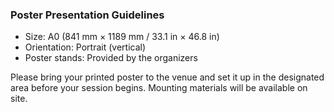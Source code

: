 ### Poster Presentation Guidelines

- Size: A0 (841 mm × 1189 mm / 33.1 in × 46.8 in)
- Orientation: Portrait (vertical)
- Poster stands: Provided by the organizers

Please bring your printed poster to the venue and set it up in the designated area before your session begins. Mounting materials will be available on site.

